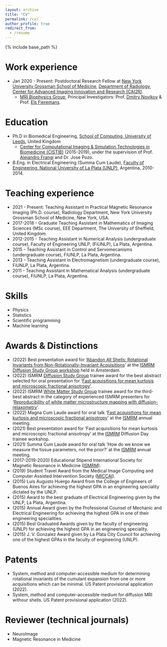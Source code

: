 ```yaml
---
layout: archive
title: "CV"
permalink: /cv/
author_profile: true
redirect_from:
  - /resume
---
```


{% include base_path %}



Work experience
======
* Jan 2020 - Present: Postdoctoral Research Fellow at [New York University Grossman School of Medicine](https://med.nyu.edu/our-community/about-us), [Department of Radiology](https://med.nyu.edu/departments-institutes/radiology/research), [Center for Advanced Imaging Innovation and Research (CAI2R)](https://cai2r.net/).
  * [MRI Biophysics Group](https://www.diffusion-mri.com/), Principal Investigators: Prof. [Dmitry Novikov](https://www.diffusion-mri.com/who-we-are/dmitry-novikov/) & Prof. [Els Fieremans](https://www.diffusion-mri.com/who-we-are/els-fieremans/).


Education
======
* Ph.D in Biomedical Engineering, [School of Computing, University of Leeds](https://eps.leeds.ac.uk/computing), United Kingdom
  * [Center for Computational Imaging & Simulation Technologies in Biomedicine (CISTIB)](http://www.cistib.org/) (2015-2019), under the supervision of Prof. [Alejandro Frangi](http://www.cistib.org/index.php/members/core-academics/alejandro-frangi) and Dr. Jose Pozo.
* B.Eng. in Electrical Engineering (Summa Cum Laude), [Faculty of Engineering, National University of La Plata (UNLP)](https://www.ing.unlp.edu.ar/), Argentina, 2010-2014.


Teaching experience
======
* 2021 - Present: Teaching Assistant in Practical Magnetic Resonance Imaging (Ph.D. course), Radiology Department, New York University Grossman School of Medicine, New York, USA.
* 2017-2018 - Graduate Teaching Assistant in Mathematics of Imaging Sciences (MSc course), EEE Department, The University of Sheffield, United Kingdom.
* 2012-2015 - Teaching Assistant in Numerical Analysis (undergraduate course), Faculty of Engineering UNLP, (FiUNLP), La Plata, Argentina.
* 2015 - Teaching Assistant in Control and Servomecanisms (undergraduate course), FiUNLP, La Plata, Argentina.
* 2013 - Teaching Assistant in Electromagnetism (undergraduate course), FiUNLP, La Plata, Argentina.
* 2011 - Teaching Assistant in Mathematical Analysis (undergraduate course), FiUNLP, La Plata, Argentina.

Skills
======
* Physics
* Statistics
* Scientific programming
* Machine learning

  
Awards & Distinctions
======
* (2022) Best presentation award for ‘[Abandon All Shells: Rotational Invariants from Non-Rotationally-Invariant Acquisitions](https://cds.ismrm.org/protected/Diffusion22/abstracts/Coelho.pdf)’ at the [ISMRM Diffusion Study Group workshop](https://www.ismrm.org/workshops/2022/Diffusion/program.php) held in Amsterdam.
* (2022) ISMRM [Diffusion Study Group](https://groups.ismrm.org/diffusion/) trainee award for the best abstract selected for oral presentation for ‘[Fast acquisitions for mean kurtosis and microscopic fractional anisotropy](https://submissions.mirasmart.com/ISMRM2022/Itinerary/Files/PDFFiles/0514.html)’.
* (2022) ISMRM [White Matter Study Group](https://groups.ismrm.org/white-matter/) trainee award for the third-best abstract in the category of experienced ISMRM presenters for ‘[Reproducibility of white matter microstructure mapping with diffusion-relaxometry](https://submissions.mirasmart.com/ISMRM2022/Itinerary/Files/PDFFiles/0697.html)’.
* (2022) Magna Cum Laude award for oral talk ‘[Fast acquisitions for mean kurtosis and microscopic fractional anisotropy](https://submissions.mirasmart.com/ISMRM2022/Itinerary/Files/PDFFiles/0514.html)’ at the [ISMRM](https://www.ismrm.org/) annual meeting.
* (2021) Best presentation award for ‘Fast acquisitions for mean kurtosis and microscopic fractional anisotropy’ at the [ISMRM](https://www.ismrm.org/) Diffusion Day trainee workshop.
* (2021) Summa Cum Laude award for oral talk ‘How do we know we measure the tissue parameters, not the prior?’ at the [ISMRM](https://www.ismrm.org/) annual meeting.
* (2017-2019-2020) Educational Stipend International Society for Magnetic Resonance in Medicine ([ISMRM](https://www.ismrm.org/)).
* (2019) Student Travel Award from the Medical Image Computing and Computer Assisted Intervention Society ([MICCAI](http://www.miccai.org/about-miccai/awards/student-travel-awards/)).
* (2015) Luis Augusto Huergo Award from the College of Engineers of Buenos Aires for achieving the highest GPA in an engineering speciality dictated by the UNLP.
* (2015) Award to the best graduate of Electrical Engineering given by the UNLP, La Plata, Argentina.
* (2015) Annual Award given by the Professional Counsel of Mechanic and Electrical Engineering for achieving
the highest GPA in one of their engineering specialities.
* (2015) Best Graduated Awards given by the faculty of engineering (UNLP) for achieving the highest GPA in an engineering speciality.
* (2015) J. V. Gonzalez Award given by La Plata City Council for achieving one of the highest GPAs in the faculty of engineering (UNLP).


Patents
======
* System, method and computer-accessible medium for determining rotational invariants of the cumulant expansion from one or more acquisitions which can be minimal. US Patent provisional application (2022).
* System, method and computer-accessible medium for diffusion MRI withour shells. US Patent provisional application (2022).


Reviewer (technical journals)
======
* NeuroImage
* Magnetic Resonance in Medicine
